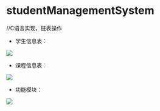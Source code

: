 # studentManagementSystem

//C语言实现，链表操作


- 学生信息表：

![](https://github.com/1291945816/studentManagementSystem/blob/master/Images/%E5%AD%A6%E7%94%9F%E4%BF%A1%E6%81%AF%E8%A1%A8.png)
- 课程信息表：

![](https://github.com/1291945816/studentManagementSystem/blob/master/Images/%E8%AF%BE%E7%A8%8B%E4%BF%A1%E6%81%AF%E8%A1%A8.png)

- 功能模块：


![](https://github.com/1291945816/studentManagementSystem/blob/master/Images/%E5%AD%A6%E7%94%9F%E6%88%90%E7%BB%A9%E7%AE%A1%E7%90%86%E7%B3%BB%E7%BB%9F.png)

